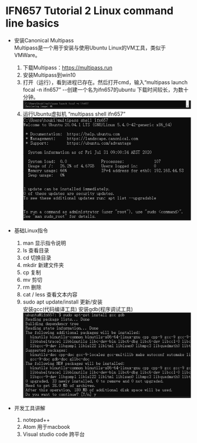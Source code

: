# IFN657 Tutorial 2 Linux command line basics

+ 安装Canonical Multipass  
Multipass是一个用于安装与使用Ubuntu Linux的VM工具，类似于VMWare。
    1. 下载Multipass：https://multipass.run
    2. 安装Multipass到win10
    3. 打开（运行），看到进程已存在。然后打开cmd，输入“multipass launch focal -n ifn657” --创建一个名为ifn657的ubuntu 下载时间较长，为数十分钟。  
    ![creating ubuntu vm](../images/tutorial2_image1.png)
    4. 运行Ubuntu虚拟机 “multipass shell ifn657”  
    ![run ubuntu vm](../images/tutorial2_image2.png)

+ 基础Linux指令
    1. man 显示指令说明
    2. ls 查看目录
    3. cd 切换目录
    4. mkdir 新建文件夹
    5. cp 复制
    6. mv 剪切
    7. rm 删除
    8. cat / less 查看文本内容
    9. sudo apt update/install 更新/安装  
    安装gcc(代码编译工具) 安装gdb(程序调试工具)  
    ![install gcc gdb](../images/tutorial2_image3.png)

+ 开发工具讲解
    1. notepad++
    2. Atom 用于macbook
    3. Visual studio code 跨平台
